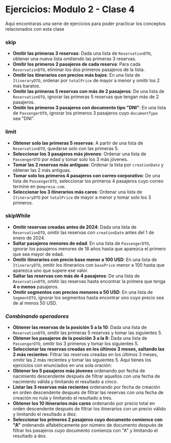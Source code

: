 # Ejercicios: Modulo 2 - Clase 4

Aqui encontraras una serie de ejercicios para poder practicar los conceptos relacionados con esta clase

### **skip**
- **Omitir las primeras 3 reservas**: Dada una lista de `ReservationDTO`, obtener una nueva lista omitiendo las primeras 3 reservas.
- **Omitir los primeros 2 pasajeros de cada reserva**: Para cada `ReservationDTO`, eliminar los dos primeros pasajeros de la lista.
- **Omitir los itinerarios con precios más bajos**: En una lista de `ItineraryDTO`, ordenar por `totalPrice` de mayor a menor y omitir los 2 más baratos.
- **Omitir las primeras 5 reservas con más de 2 pasajeros**: De una lista de `ReservationDTO`, ignorar las primeras 5 reservas que tengan más de 2 pasajeros. 
- **Omitir los primeros 3 pasajeros con documento tipo "DNI"**: En una lista de `PassengerDTO`, ignorar los primeros 3 pasajeros cuyo `documentType` sea "DNI".

### **limit**
- **Obtener solo las primeras 5 reservas**: A partir de una lista de `ReservationDTO`, quedarse solo con las primeras 5.
- **Seleccionar los 3 pasajeros más jóvenes**: Ordenar una lista de `PassengerDTO` por edad y tomar solo los 3 más jóvenes.
- **Tomar las 2 reservas más antiguas**: Ordenar la lista por `creationDate` y obtener las 2 más antiguas.
- **Tomar solo los primeros 4 pasajeros con correo corporativo**: De una lista de `PassengerDTO`, seleccionar los primeros 4 pasajeros cuyo correo termine en `@empresa.com`.
- **Seleccionar los 3 itinerarios más caros**: Ordenar una lista de `ItineraryDTO` por `totalPrice` de mayor a menor y tomar solo los 3 primeros.

### **skipWhile**
- **Omitir reservas creadas antes de 2024**: Dada una lista de `ReservationDTO`, omitir las reservas con `creationDate` antes del 1 de enero de 2024. 
- **Saltar pasajeros menores de edad**: En una lista de `PassengerDTO`, ignorar los pasajeros menores de 18 años hasta que aparezca el primero que sea mayor de edad.
- **Omitir itinerarios con precio base menor a 100 USD**: En una lista de `ItineraryDTO`, omitir los itinerarios con `basePrice` menor a 100 hasta que aparezca uno que supere ese valor.
- **Saltar las reservas con más de 4 pasajeros**: De una lista de `ReservationDTO`, omitir las reservas hasta encontrar la primera que tenga **4 o menos** pasajeros.
- **Omitir segmentos con precios menores a 50 USD**: En una lista de `SegmentDTO`, ignorar los segmentos hasta encontrar uno cuyo precio sea de al menos 50 USD.

### ***Combinando operadores***
- **Obtener las reservas de la posición 5 a la 10**: Dada una lista de `ReservationDTO`, omitir las primeras 5 reservas y tomar las siguientes 5.
- **Obtener los pasajeros de la posición 3 a la 8**: Dada una lista de `PassengerDTO`, omitir los 3 primeros y tomar los siguientes 5.
- **Seleccionar las reservas creadas en los últimos 3 meses, saltando las 2 más recientes**: Filtrar las reservas creadas en los últimos 3 meses, omitir las 2 más recientes y tomar las siguientes 5.
  Aquí tienes los ejercicios con enunciados en una sola oración:
- **Obtener los 5 pasajeros más jóvenes** ordenando por fecha de nacimiento descendente después de filtrar aquellos con una fecha de nacimiento válida y limitando el resultado a cinco.
- **Listar las 3 reservas más recientes** ordenando por fecha de creación en orden descendente después de filtrar las reservas con una fecha de creación no nula y limitando el resultado a tres.
- **Obtener los 10 itinerarios más caros** ordenando por precio total en orden descendente después de filtrar los itinerarios con un precio válido y limitando el resultado a diez.
- **Seleccionar los primeros 2 pasajeros cuyo documento comience con "A"** ordenando alfabéticamente por número de documento después de filtrar los pasajeros cuyo documento comienza con "A" y limitando el resultado a dos.